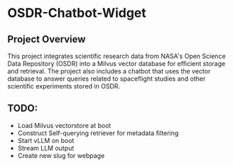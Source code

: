 # OSDR-Chatbot-Widget

## Project Overview
This project integrates scientific research data from NASA's Open Science Data Repository (OSDR) into a Milvus vector database for efficient storage and retrieval. The project also includes a chatbot that uses the vector database to answer queries related to spaceflight studies and other scientific experiments stored in OSDR.

## TODO:
* Load Milvus vectorstore at boot
* Construct Self-querying retriever for metadata filtering
* Start vLLM on boot
* Stream LLM output
* Create new slug for webpage 
